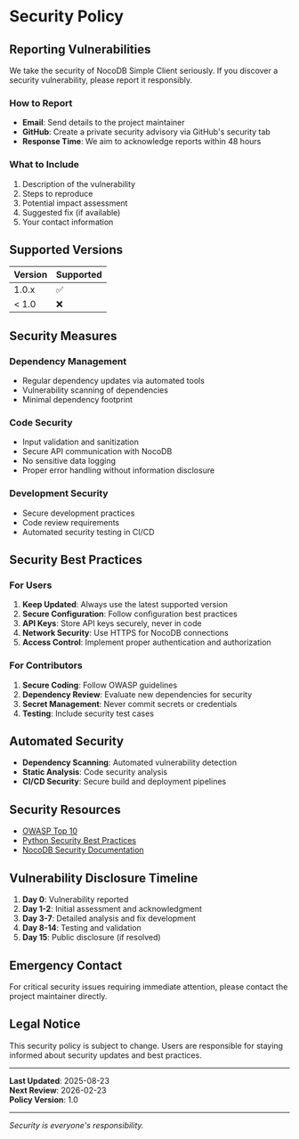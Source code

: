 # Security Policy

## Reporting Vulnerabilities

We take the security of NocoDB Simple Client seriously. If you discover a security vulnerability, please report it responsibly.

### How to Report

- **Email**: Send details to the project maintainer
- **GitHub**: Create a private security advisory via GitHub's security tab
- **Response Time**: We aim to acknowledge reports within 48 hours

### What to Include

1. Description of the vulnerability
2. Steps to reproduce
3. Potential impact assessment
4. Suggested fix (if available)
5. Your contact information

## Supported Versions

| Version | Supported          |
| ------- | ------------------ |
| 1.0.x   | :white_check_mark: |
| < 1.0   | :x:                |

## Security Measures

### Dependency Management
- Regular dependency updates via automated tools
- Vulnerability scanning of dependencies
- Minimal dependency footprint

### Code Security
- Input validation and sanitization
- Secure API communication with NocoDB
- No sensitive data logging
- Proper error handling without information disclosure

### Development Security
- Secure development practices
- Code review requirements
- Automated security testing in CI/CD

## Security Best Practices

### For Users
1. **Keep Updated**: Always use the latest supported version
2. **Secure Configuration**: Follow configuration best practices
3. **API Keys**: Store API keys securely, never in code
4. **Network Security**: Use HTTPS for NocoDB connections
5. **Access Control**: Implement proper authentication and authorization

### For Contributors
1. **Secure Coding**: Follow OWASP guidelines
2. **Dependency Review**: Evaluate new dependencies for security
3. **Secret Management**: Never commit secrets or credentials
4. **Testing**: Include security test cases

## Automated Security

- **Dependency Scanning**: Automated vulnerability detection
- **Static Analysis**: Code security analysis
- **CI/CD Security**: Secure build and deployment pipelines

## Security Resources

- [OWASP Top 10](https://owasp.org/www-project-top-ten/)
- [Python Security Best Practices](https://python.org/dev/security/)
- [NocoDB Security Documentation](https://docs.nocodb.com/)

## Vulnerability Disclosure Timeline

1. **Day 0**: Vulnerability reported
2. **Day 1-2**: Initial assessment and acknowledgment
3. **Day 3-7**: Detailed analysis and fix development
4. **Day 8-14**: Testing and validation
5. **Day 15**: Public disclosure (if resolved)

## Emergency Contact

For critical security issues requiring immediate attention, please contact the project maintainer directly.

## Legal Notice

This security policy is subject to change. Users are responsible for staying informed about security updates and best practices.

---

**Last Updated**: 2025-08-23  
**Next Review**: 2026-02-23  
**Policy Version**: 1.0

---

*Security is everyone's responsibility.*